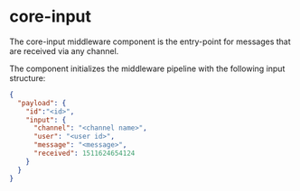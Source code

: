 # core-input

The core-input middleware component is the entry-point for messages that are received via any channel.

The component initializes the middleware pipeline with the following input structure:

```json
{
  "payload": {
    "id":"<id>",
    "input": {
      "channel": "<channel name>",
      "user": "<user id>",
      "message": "<message>",
      "received": 1511624654124
    }
  }
}
```